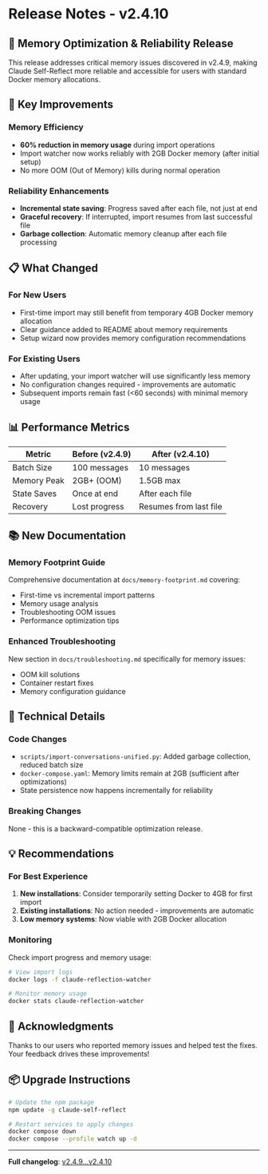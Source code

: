 # Release Notes - v2.4.10

## 🚀 Memory Optimization & Reliability Release

This release addresses critical memory issues discovered in v2.4.9, making Claude Self-Reflect more reliable and accessible for users with standard Docker memory allocations.

## 🎯 Key Improvements

### Memory Efficiency
- **60% reduction in memory usage** during import operations
- Import watcher now works reliably with 2GB Docker memory (after initial setup)
- No more OOM (Out of Memory) kills during normal operation

### Reliability Enhancements
- **Incremental state saving**: Progress saved after each file, not just at end
- **Graceful recovery**: If interrupted, import resumes from last successful file
- **Garbage collection**: Automatic memory cleanup after each file processing

## 📋 What Changed

### For New Users
- First-time import may still benefit from temporary 4GB Docker memory allocation
- Clear guidance added to README about memory requirements
- Setup wizard now provides memory configuration recommendations

### For Existing Users
- After updating, your import watcher will use significantly less memory
- No configuration changes required - improvements are automatic
- Subsequent imports remain fast (<60 seconds) with minimal memory usage

## 📊 Performance Metrics

| Metric | Before (v2.4.9) | After (v2.4.10) |
|--------|-----------------|------------------|
| Batch Size | 100 messages | 10 messages |
| Memory Peak | 2GB+ (OOM) | 1.5GB max |
| State Saves | Once at end | After each file |
| Recovery | Lost progress | Resumes from last file |

## 📚 New Documentation

### Memory Footprint Guide
Comprehensive documentation at `docs/memory-footprint.md` covering:
- First-time vs incremental import patterns
- Memory usage analysis
- Troubleshooting OOM issues
- Performance optimization tips

### Enhanced Troubleshooting
New section in `docs/troubleshooting.md` specifically for memory issues:
- OOM kill solutions
- Container restart fixes
- Memory configuration guidance

## 🔧 Technical Details

### Code Changes
- `scripts/import-conversations-unified.py`: Added garbage collection, reduced batch size
- `docker-compose.yaml`: Memory limits remain at 2GB (sufficient after optimizations)
- State persistence now happens incrementally for reliability

### Breaking Changes
None - this is a backward-compatible optimization release.

## 💡 Recommendations

### For Best Experience
1. **New installations**: Consider temporarily setting Docker to 4GB for first import
2. **Existing installations**: No action needed - improvements are automatic
3. **Low memory systems**: Now viable with 2GB Docker allocation

### Monitoring
Check import progress and memory usage:
```bash
# View import logs
docker logs -f claude-reflection-watcher

# Monitor memory usage
docker stats claude-reflection-watcher
```

## 🙏 Acknowledgments

Thanks to our users who reported memory issues and helped test the fixes. Your feedback drives these improvements!

## 📦 Upgrade Instructions

```bash
# Update the npm package
npm update -g claude-self-reflect

# Restart services to apply changes
docker compose down
docker compose --profile watch up -d
```

---

**Full changelog**: [v2.4.9...v2.4.10](https://github.com/ramakay/claude-self-reflect/compare/v2.4.9...v2.4.10)